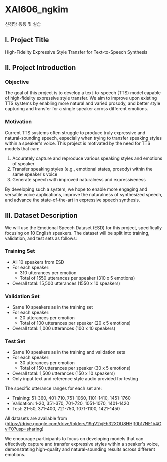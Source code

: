 # XAI606_ngkim
신경망 응용 및 실습 
## I. Project Title

High-Fidelity Expressive Style Transfer for Text-to-Speech Synthesis

## II. Project Introduction

### Objective

The goal of this project is to develop a text-to-speech (TTS) model capable of high-fidelity expressive style transfer.
We aim to improve upon existing TTS systems by enabling more natural and varied prosody, and better style capturing and transfer for a single speaker across different emotions.

### Motivation

Current TTS systems often struggle to produce truly expressive and natural-sounding speech, especially when trying to transfer speaking styles within a speaker's voice. This project is motivated by the need for TTS models that can:

1. Accurately capture and reproduce various speaking styles and emotions of speaker
2. Transfer speaking styles (e.g., emotional states, prosody) within the same speaker's voice
3. Generate speech with improved naturalness and expressiveness

By developing such a system, we hope to enable more engaging and versatile voice applications, improve the naturalness of synthesized speech, and advance the state-of-the-art in expressive speech synthesis.

## III. Dataset Description

We will use the Emotional Speech Dataset (ESD) for this project, specifically focusing on 10 English speakers. The dataset will be split into training, validation, and test sets as follows:

### Training Set
- All 10 speakers from ESD
- For each speaker:
  - 310 utterances per emotion
  - Total of 1550 utterances per speaker (310 x 5 emotions)
- Overall total: 15,500 utterances (1550 x 10 speakers)

### Validation Set
- Same 10 speakers as in the training set
- For each speaker:
  - 20 utterances per emotion
  - Total of 100 utterances per speaker (20 x 5 emotions)
- Overall total: 1,000 utterances (100 x 10 speakers)

### Test Set
- Same 10 speakers as in the training and validation sets
- For each speaker:
  - 30 utterances per emotion
  - Total of 150 utterances per speaker (30 x 5 emotions)
- Overall total: 1,500 utterances (150 x 10 speakers)
- Only input text and reference style audio provided for testing

The specific utterance ranges for each set are:

- Training: 51-360, 401-710, 751-1060, 1101-1410, 1451-1760
- Validation: 1-20, 351-370, 701-720, 1051-1070, 1401-1420
- Test: 21-50, 371-400, 721-750, 1071-1100, 1421-1450

All datasets are available from (https://drive.google.com/drive/folders/19qV2xjEh32XOU8HHj10b17NE1b4GvlF0?usp=sharing)

We encourage participants to focus on developing models that can effectively capture and transfer expressive styles within a speaker's voice, demonstrating high-quality and natural-sounding results across different emotions.
